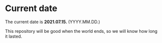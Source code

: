 # Current date

The current date is **2021.07.15.** (YYYY.MM.DD.)

This repository will be good when the world ends, so we will know how long it lasted.